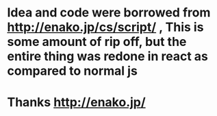 # Idea and code were borrowed from http://enako.jp/cs/script/ , This is some amount of rip off, but the entire thing was redone in react as compared to normal js

# Thanks http://enako.jp/ 
